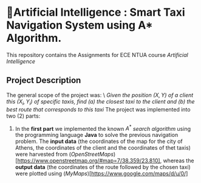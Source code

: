 # 🤖Artificial Intelligence : Smart Taxi Navigation System using A* Algorithm.
This repository contains the Assignments for ECE NTUA course *Artificial Intelligence*

## Project Description
The general scope of the project was: \\
*Given the position $(X,Y)$ of a client this $(X_i, Y_i)$ of specific taxis, find (a) the closest taxi to the client and (b) the best route that corresponds to this taxi*
The project was implemented into two (2) parts:
  1. In the **first part** we implemented the known $A^{*}$ *search algorithm* using the programming language **Java** to solve the previous navigation problem. The **input data** (the coordinates of the map for the city of Athens, the coordinates of the client and the coordinates of thet taxis) were harvested from (*OpenStreetMaps*)[https://www.openstreetmap.org/#map=7/38.359/23.810], whereas the **output data** (the coordinates of the route followed by the chosen taxi) were plotted using (*MyMaps*)[https://www.google.com/maps/d/u/0/]


